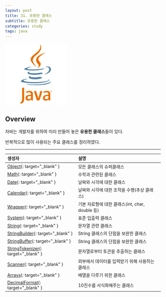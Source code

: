 ```yaml
---
layout: post
title: 31. 유용한 클래스
subtitle: 유용한 클래스
categories: study
tags: java
---
```


![javalogo](/assets/img/logo/java-logo.png)

## Overview 

자바는 개발자를 위하여 미리 만들어 놓은 **유용한 클래스**들이 있다.

반복적으로 많이 사용되는 주요 클래스를 정리하였다.

***

| 생성자 | 설명 |
| :---------- | :---------- |
| [Object](https://docs.oracle.com/javase/8/docs/api/java/lang/Object.html){: target="_blank" } | 모든 클래스의 슈퍼클래스 |
| [Math](https://docs.oracle.com/javase/8/docs/api/java/lang/Math.html){: target="_blank" } | 수학과 관련된 클래스 |
| [Date](https://docs.oracle.com/javase/8/docs/api/java/sql/Date.html){: target="_blank" } | 날짜와 시각에 대한 클래스 |
| [Calendar](https://docs.oracle.com/javase/8/docs/api/java/util/Calendar.html){: target="_blank" } | 날짜와 시각에 대한 조작을 수행(추상 클래스) |
| [Wrapper](https://docs.oracle.com/javase/8/docs/api/java/sql/Wrapper.html){: target="_blank" } | 기본 자료형에 대한 클래스(int, char, double 등) |
| [System](https://docs.oracle.com/javase/8/docs/api/java/lang/System.html){: target="_blank" } | 표준 입출력 클래스 |
| [String](https://docs.oracle.com/javase/8/docs/api/java/lang/String.html){: target="_blank" } | 문자열 관련 클래스 |
| [StringBuilder](https://docs.oracle.com/javase/8/docs/api/java/lang/StringBuilder.html){: target="_blank" } | String 클래스의 단점을 보완한 클래스 |
| [StringBuffer](https://docs.oracle.com/javase/8/docs/api/java/lang/StringBuffer.html){: target="_blank" } | String 클래스의 단점을 보완한 클래스 |
| [StringTokenizer](https://docs.oracle.com/javase/8/docs/api/java/util/StringTokenizer.html){: target="_blank" } | 문자열로부터 토큰을 추출하는 클래스 |
| [Scanner](https://docs.oracle.com/javase/8/docs/api/java/util/Scanner.html){: target="_blank" } | 외부에서 데이터를 입력받기 위해 사용하는 클래스 |
| [Arrays](https://docs.oracle.com/javase/8/docs/api/java/util/Arrays.html){: target="_blank" } | 배열을 다루기 위한 클래스 |
| [DecimalFormat](https://docs.oracle.com/javase/8/docs/api/java/text/DecimalFormat.html){: target="_blank" } | 10진수를 서식화해주는 클래스 |
